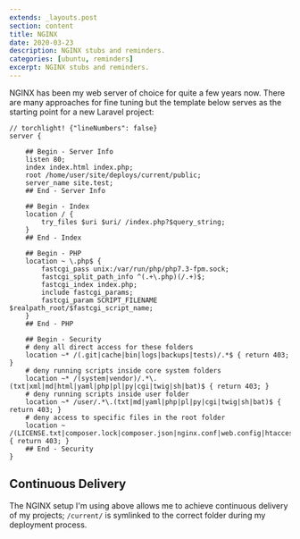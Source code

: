 ```yaml
---
extends: _layouts.post
section: content
title: NGINX
date: 2020-03-23
description: NGINX stubs and reminders.
categories: [ubuntu, reminders]
excerpt: NGINX stubs and reminders.
---
```


NGINX has been my web server of choice for quite a few years now.
There are many approaches for fine tuning but the template below serves as the starting point for a new Laravel project:

```nginx
// torchlight! {"lineNumbers": false}
server {

    ## Begin - Server Info
    listen 80;
    index index.html index.php;
    root /home/user/site/deploys/current/public;
    server_name site.test;
    ## End - Server Info

    ## Begin - Index
    location / {
        try_files $uri $uri/ /index.php?$query_string;
    }
    ## End - Index

    ## Begin - PHP
    location ~ \.php$ {
        fastcgi_pass unix:/var/run/php/php7.3-fpm.sock;
        fastcgi_split_path_info ^(.+\.php)(/.+)$;
        fastcgi_index index.php;
        include fastcgi_params;
        fastcgi_param SCRIPT_FILENAME $realpath_root/$fastcgi_script_name;
    }
    ## End - PHP

    ## Begin - Security
    # deny all direct access for these folders
    location ~* /(.git|cache|bin|logs|backups|tests)/.*$ { return 403; }
    # deny running scripts inside core system folders
    location ~* /(system|vendor)/.*\.(txt|xml|md|html|yaml|php|pl|py|cgi|twig|sh|bat)$ { return 403; }
    # deny running scripts inside user folder
    location ~* /user/.*\.(txt|md|yaml|php|pl|py|cgi|twig|sh|bat)$ { return 403; }
    # deny access to specific files in the root folder
    location ~ /(LICENSE.txt|composer.lock|composer.json|nginx.conf|web.config|htaccess.txt|\.htaccess) { return 403; }
    ## End - Security
}
```

## Continuous Delivery

The NGINX setup I'm using above allows me to achieve continuous delivery of my projects; ```/current/``` is symlinked to the correct folder during my deployment process.
